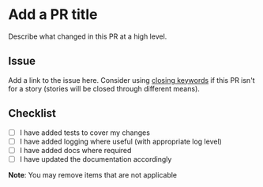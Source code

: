 # Add a PR title

Describe what changed in this PR at a high level.

## Issue

Add a link to the issue here.  Consider using
[closing keywords](https://docs.github.com/en/issues/tracking-your-work-with-issues/linking-a-pull-request-to-an-issue)
if this PR isn't for a story (stories will be closed through different means).

## Checklist

- [ ] I have added tests to cover my changes
- [ ] I have added logging where useful (with appropriate log level)
- [ ] I have added docs where required
- [ ] I have updated the documentation accordingly

**Note**: You may remove items that are not applicable
